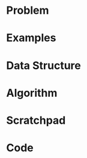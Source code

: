 
  
  
  # Problem


  # Examples


  # Data Structure


  # Algorithm


  # Scratchpad


  # Code

  
